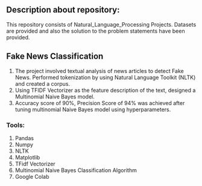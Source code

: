 ## Description about repository:
This repository consists of Natural_Language_Processing Projects. Datasets are provided and also the solution to the problem statements have been provided.

## Fake News Classification
1. The project involved textual analysis of news articles to detect Fake News. Performed tokenization by using Natural Language Toolkit (NLTK) and created a corpus.
2. Using TFIDF Vectorizer as the feature description of the text, designed a Multinomial Naive Bayes model. 
3. Accuracy score of 90%, Precision Score of 94% was achieved after tuning multinomial Naive Bayes model using hyperparameters.

### Tools:
1. Pandas
2. Numpy
3. NLTK
4. Matplotlib
5. TFidf Vectorizer
6. Multinomial Naive Bayes Classification Algorithm
7. Google Colab
